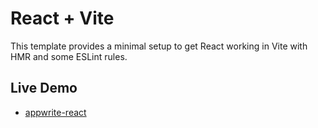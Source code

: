 # React + Vite

This template provides a minimal setup to get React working in Vite with HMR and some ESLint rules.

## Live Demo
- [appwrite-react](https://appwrite-reactjs.vercel.app/)
